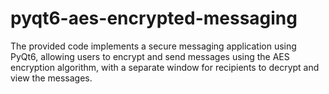 # pyqt6-aes-encrypted-messaging
The provided code implements a secure messaging application using PyQt6, allowing users to encrypt and send messages using the AES encryption algorithm, with a separate window for recipients to decrypt and view the messages.
